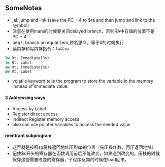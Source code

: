 ## SomeNotes

* jal: jump and link (save the PC + 4 to $ra and then jump and link to the symbol)
* 注意在使用mars的时候要关闭delayed branch，否则RA中存储的位置不是PC + 4
* beqz: branch on equal zero,顾名思义，等于0的时候执行
* 读内存和写内存指令：```lw&&sw```

```MIPS
lw Rt, Immediate(Rs)
lw Rt, Label
sw Rt, Immediate(Rs)
sw Rt, Label
```

* volatile keyword tells the program to store the variable in the memory instead of immediate value.

#### 3 Addressing ways

* Access by Label
* Register direct access
* Indirect Register memory access
* also can use pointer variables to access the needed value

#### reentrant subprogram

* 这里就是按照sp将栈返回地址压到sp的位置（先压操作数，再压返回地址）
* 记住$s开头的寄存器在函数调用前后不能改变，如果遇到改变的，压栈的时候保存这些需要改变的寄存器，子程序反悔的时候在load回来。